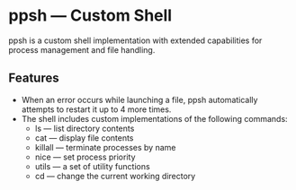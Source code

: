 # ppsh — Custom Shell

ppsh is a custom shell implementation with extended capabilities for process management and file handling.

## Features

- When an error occurs while launching a file, ppsh automatically attempts to restart it up to 4 more times.
- The shell includes custom implementations of the following commands:
  - ls — list directory contents
  - cat — display file contents
  - killall — terminate processes by name
  - nice — set process priority
  - utils — a set of utility functions
  - cd — change the current working directory

